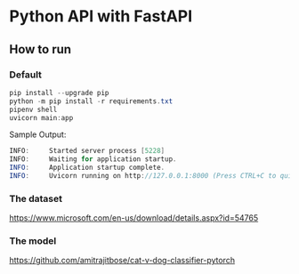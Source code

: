 # Python API with FastAPI

## How to run

### Default

```java
pip install --upgrade pip
python -m pip install -r requirements.txt
pipenv shell
uvicorn main:app
```

Sample Output:

```java
INFO:     Started server process [5228]
INFO:     Waiting for application startup.
INFO:     Application startup complete.
INFO:     Uvicorn running on http://127.0.0.1:8000 (Press CTRL+C to quit)
```
### The dataset 

https://www.microsoft.com/en-us/download/details.aspx?id=54765

### The model

https://github.com/amitrajitbose/cat-v-dog-classifier-pytorch
